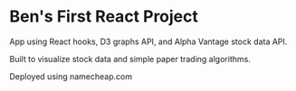 # Ben's First React Project

App using React hooks, D3 graphs API, and Alpha Vantage stock data API. 

Built to visualize stock data and simple paper trading algorithms.

Deployed using namecheap.com
